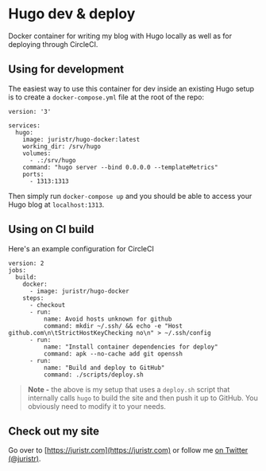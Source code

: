# Hugo dev & deploy

Docker container for writing my blog with Hugo locally as well as for deploying through CircleCI.

## Using for development

The easiest way to use this container for dev inside an existing Hugo setup is to create a `docker-compose.yml` file at the root of the repo:

```
version: '3'

services:
  hugo:
    image: juristr/hugo-docker:latest
    working_dir: /srv/hugo
    volumes:
      - .:/srv/hugo
    command: "hugo server --bind 0.0.0.0 --templateMetrics"
    ports:
      - 1313:1313
```

Then simply run `docker-compose up` and you should be able to access your Hugo blog at `localhost:1313`.

## Using on CI build

Here's an example configuration for CircleCI

```
version: 2
jobs:
  build:
    docker:
      - image: juristr/hugo-docker
    steps:
      - checkout
      - run:
          name: Avoid hosts unknown for github
          command: mkdir ~/.ssh/ && echo -e "Host github.com\n\tStrictHostKeyChecking no\n" > ~/.ssh/config
      - run:
          name: "Install container dependencies for deploy"
          command: apk --no-cache add git openssh
      - run:
          name: "Build and deploy to GitHub"
          command: ./scripts/deploy.sh
```

> **Note -** the above is my setup that uses a `deploy.sh` script that internally calls `hugo` to build the site and then push it up to GitHub. You obviously need to modify it to your needs.

## Check out my site

Go over to [https://juristr.com](https://juristr.com) or follow me [on Twitter (@juristr)](https://twitter.com/juristr).
